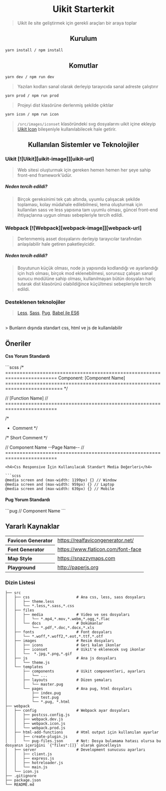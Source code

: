 <h1 align="center">Uikit Starterkit</h1>

> Uikit ile site geliştirmek için gerekli araçları bir araya toplar

<h2 align="center">Kurulum</h2>

```sh
yarn install / npm install
```

<h2 align="center">Komutlar</h2>

```sh
yarn dev / npm run dev
```

> Yazılan kodları sanal olarak derleyip tarayıcıda sanal adreste çalıştırır

```sh
yarn prod / npm run prod
```

> Projeyi dist klasörüne derlenmiş şekilde çıktılar

```sh
yarn icon / npm run icon
```

> `/src/images/iconset` klasöründeki svg dosyalarını uikit içine ekleyip [Uikit Icon][uikit-icon-url] bileşeniyle kullanılabilecek hale 
getirir.

<h2 align="center">Kullanılan Sistemler ve Teknolojiler</h2>

<h3>Uikit [![Uikit][uikit-image]][uikit-url]</h3>

> Web sitesi oluşturmak için gereken hemen hemen her şeye sahip front-end framework'üdür.

<h5>Neden tercih edildi?</h5>

> Birçok gereksinimi tek çatı altında, uyumlu çalışacak şekilde toplaması, kolay müdahale edilebilmesi, tema oluşturmak 
için kullanılan sass ve less yapısına tam uyumlu olması, güncel front-end ihtiyaçlarına uygun olması sebepleriyle 
tercih edildi.

<h3>Webpack [![Webpack][webpack-image]][webpack-url]</h3>

> Derlenmemiş asset dosyalarını derleyip tarayıcılar tarafından anlaşılabilir hale getiren paketleyicidir.

<h5>Neden tercih edildi?</h5>

> Boyutunun küçük olması, node js yapısında kodlandığı ve ayarlandığı için hızlı olması, birçok mod eklenebilmesi,
sorunsuz çalışan sanal sunucu modülüne sahip olması, kullanılmayan bütün dosyaları hariç tutarak dist klasörünü
olabildiğince küçültmesi sebepleriyle tercih edildi.

<h3>Desteklenen teknolojiler</h3>

>  [Less][less-url], [Sass][sass-url], [Pug][pug-url], [Babel ile ES6][babel-url]
<br/>
> Bunların dışında standart css, html ve js de kullanılabilir

<h2>Öneriler</h2>

<h4>Css Yorum Standardı</h4>
```scss
/* ========================================================================
 Component: [Component Name]
========================================================================== */

// [Function Name]
// ========================================================================

/*
* Comment
*/

/* Short Comment */

// Component Name --Page Name--
// ========================================================================
```
<h4>Css Responsive İçin Kullanılacak Standart Media Değerleri</h4>

```scss
@media screen and (max-width: 1199px) {} // Window
@media screen and (max-width: 959px) {} // Laptop
@media screen and (max-width: 639px) {} // Mobile
```

<h4>Pug Yorum Standardı</h4>
```pug
// Component Name
```

<h2>Yararlı Kaynaklar</h2>

<table>
    <tr>
        <th align="left">Favicon Generator</th>
        <td align="left"><a href="https://realfavicongenerator.net/">https://realfavicongenerator.net/</a></td>
    </tr>
    <tr>
        <th align="left">Font Generator</th>
        <td align="left"><a href="https://www.flaticon.com/font-face">https://www.flaticon.com/font-face</a></td>
    </tr>
    <tr>
        <th align="left">Map Style</th>
        <td align="left"><a href="https://snazzymaps.com">https://snazzymaps.com</a></td>
    </tr>
    <tr>
        <th align="left">Playground</th>
        <td align="left"><a href="http://paperjs.org">http://paperjs.org</a></td>
    </tr>    
</table>

<h3>Dizin Listesi</h3>

    ├── src
    │   ├── css                     # Ana css, less, sass dosyaları
    │   │   ├── theme.less
    │   │   └── *.less,*.sass,*.css
    │   ├── files    
    │   │   ├── media               # Video ve ses dosyaları
    │   │   │   └── *.mp4,*.mov,*.webm,*.ogg,*.flac
    │   │   └── docs                # Dokümanlar
    │   │       └── *.pdf,*.doc,*.docx,*.xls
    │   ├── fonts                   # Font dosyaları
    │   │   └── *.woff,*.woff2,*.eot,*.ttf,*.otf
    │   ├── images                  # Resim dosyaları
    │   │   ├── icons               # Geri kalan ikonlar
    │   │   ├── iconset             # Uikit'e eklenecek svg ikonlar
    │   │   └──  *.jpg,*.png,*.gif
    │   ├── js                      # Ana js dosyaları
    │   │   └── theme.js
    │   └── templates
    │       ├── components          # Uikit componentleri, ayarları
    │       │   └── ...
    │       ├── layouts             # Düzen şemaları
    │       │   └── master.pug
    │       └── pages               # Ana pug, html dosyaları
    │           ├── index.pug
    │           ├── test.pug
    │           └── *.pug, *.html
    ├── webpack
    │   ├── config                  # Webpack ayar dosyaları
    │   │   ├── postcss.config.js
    │   │   ├── webpack.dev.js
    │   │   ├── webpack.icon.js
    │   │   └── webpack.prod.js
    │   ├── html-add-functions      # Html output için kullanılan ayarlar
    │   │   ├── create-plugin.js
    │   │   └── pug-files.json      # Not: Dosya bulamama hatası olursa bu dosyanın içeriğini `{"files":[]}` olarak güncelleyin 
    │   ├── server                  # Development sunucusu ayarları
    │   │   ├── client.js
    │   │   ├── express.js
    │   │   ├── hotreloader.js
    │   │   └── main.js
    │   └── icon.js
    ├── .gitignore
    ├── package.json
    └── README.md

<!-- Markdown link & img dfn's -->
[yarn-image]: https://img.shields.io/badge/yarn-stable-2188b6.svg?longCache=true&style=flat-square
[yarn-url]: https://github.com/yarnpkg/yarn
[uikit-image]: https://img.shields.io/badge/uikit-lastest-2395f2.svg?longCache=true&style=flat-square
[uikit-url]: https://getuikit.com/
[webpack-image]: https://img.shields.io/npm/v/webpack.svg?label=webpack&style=flat-square&maxAge=3600
[webpack-url]: https://webpack.js.org/
[less-url]: http://lesscss.org/
[sass-url]: https://sass-lang.com
[pug-url]: https://pugjs.org/api/getting-started.html
[babel-url]: http://babeljs.io/
[uikit-icon-url]: https://getuikit.com/docs/icon
